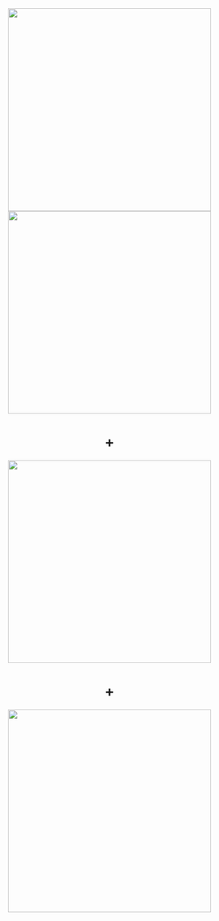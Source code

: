 <div align="center">
  <img src="https://i.ibb.co/60Qdkt2/Whats-App-Image-2020-04-05-at-22-01-17.jpg" width="400px">
</div>
<div align="center">
  <img src="https://res.cloudinary.com/adonisjs/image/upload/q_100/v1558612869/adonis-readme_zscycu.jpg" width="400px">
</div>
<div align="center">
    <h1> + </h1>
</div>
<div align="center">
  <img src="https://firebase.google.com/images/brand-guidelines/logo-standard.png" width="400px">
</div>
<div align="center">
    <h1> + </h1>
</div>
<div align="center">
  <img src="https://farm2.staticflickr.com/1490/26011469645_1f7b59145d_b.jpg" width="400px">
</div>
